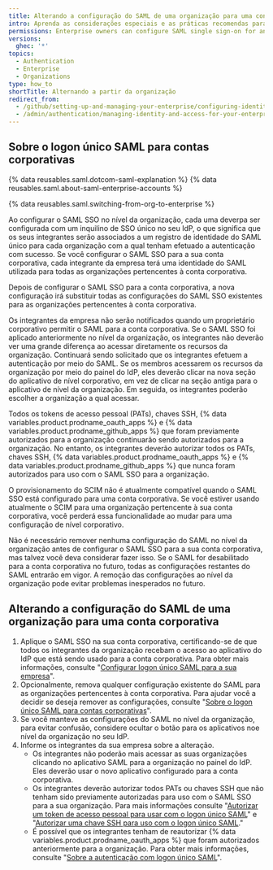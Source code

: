 ```yaml
---
title: Alterando a configuração do SAML de uma organização para uma conta corporativa
intro: Aprenda as considerações especiais e as práticas recomendas para substituir uma configuração do SAML no nível da organização por uma configuração do SAML de nível corporativo.
permissions: Enterprise owners can configure SAML single sign-on for an enterprise account.
versions:
  ghec: '*'
topics:
  - Authentication
  - Enterprise
  - Organizations
type: how_to
shortTitle: Alternando a partir da organização
redirect_from:
  - /github/setting-up-and-managing-your-enterprise/configuring-identity-and-access-management-for-your-enterprise-account/switching-your-saml-configuration-from-an-organization-to-an-enterprise-account
  - /admin/authentication/managing-identity-and-access-for-your-enterprise/switching-your-saml-configuration-from-an-organization-to-an-enterprise-account
---
```


## Sobre o logon único SAML para contas corporativas

{% data reusables.saml.dotcom-saml-explanation %} {% data reusables.saml.about-saml-enterprise-accounts %}

{% data reusables.saml.switching-from-org-to-enterprise %}

Ao configurar o SAML SSO no nível da organização, cada uma deverpa ser configurada com um inquilino de SSO único no seu IdP, o que significa que os seus integrantes serão associados a um registro de identidade do SAML único para cada organização com a qual tenham efetuado a autenticação com sucesso. Se você configurar o SAML SSO para a sua conta corporativa, cada integrante da empresa terá uma identidade do SAML utilizada para todas as organizações pertencentes à conta corporativa.

Depois de configurar o SAML SSO para a conta corporativa, a nova configuração irá substituir todas as configurações do SAML SSO existentes para as organizações pertencentes à conta corporativa.

Os integrantes da empresa não serão notificados quando um proprietário corporativo permitir o SAML para a conta corporativa. Se o SAML SSO foi aplicado anteriormente no nível da organização, os integrantes não deverão ver uma grande diferença ao acessar diretamente os recursos da organização. Continuará sendo solicitado que os integrantes efetuem a autenticação por meio do SAML. Se os membros acessarem os recursos da organização por meio do painel do IdP, eles deverão clicar na nova seção do aplicativo de nível corporativo, em vez de clicar na seção antiga para o aplicativo de nível da organização. Em seguida, os integrantes poderão escolher a organização a qual acessar.

Todos os tokens de acesso pessoal (PATs), chaves SSH, {% data variables.product.prodname_oauth_apps %} e {% data variables.product.prodname_github_apps %} que foram previamente autorizados para a organização continuarão sendo autorizados para a organização. No entanto, os integrantes deverão autorizar todos os PATs, chaves SSH, {% data variables.product.prodname_oauth_apps %} e {% data variables.product.prodname_github_apps %} que nunca foram autorizados para uso com o SAML SSO para a organização.

O provisionamento do SCIM não é atualmente compatível quando o SAML SSO está configurado para uma conta corporativa. Se você estiver usando atualmente o SCIM para uma organização pertencente à sua conta corporativa, você perderá essa funcionalidade ao mudar para uma configuração de nível corporativo.

Não é necessário remover nenhuma configuração do SAML no nível da organização antes de configurar o SAML SSO para a sua conta corporativa, mas talvez você deva considerar fazer isso. Se o SAML for desabilitado para a conta corporativa no futuro, todas as configurações restantes do SAML entrarão em vigor. A remoção das configurações ao nível da organização pode evitar problemas inesperados no futuro.

## Alterando a configuração do SAML de uma organização para uma conta corporativa

1. Aplique o SAML SSO na sua conta corporativa, certificando-se de que todos os integrantes da organização recebam o acesso ao aplicativo do IdP que está sendo usado para a conta corporativa. Para obter mais informações, consulte "[Configurar logon único SAML para a sua empresa](/admin/authentication/managing-identity-and-access-for-your-enterprise/configuring-saml-single-sign-on-for-your-enterprise)".
1. Opcionalmente, remova qualquer configuração existente do SAML para as organizações pertencentes à conta corporativa. Para ajudar você a decidir se deseja remover as configurações, consulte "[Sobre o logon único SAML para contas corporativas](#about-saml-single-sign-on-for-enterprise-accounts)".
1. Se você manteve as configurações do SAML no nível da organização, para evitar confusão, considere ocultar o botão para os aplicativos noe nível da organização no seu IdP.
1. Informe os integrantes da sua empresa sobre a alteração.
   -  Os integrantes não poderão mais acessar as suas organizações clicando no aplicativo SAML para a organização no painel do IdP. Eles deverão usar o novo aplicativo configurado para a conta corporativa.
   - Os integrantes deverão autorizar todos PATs ou chaves SSH que não tenham sido previamente autorizadas para uso com o SAML SSO para a sua organização. Para mais informações consulte "[Autorizar um token de acesso pessoal para usar com o logon único SAML](/github/authenticating-to-github/authenticating-with-saml-single-sign-on/authorizing-a-personal-access-token-for-use-with-saml-single-sign-on)" e "[Autorizar uma chave SSH para uso com o logon único SAML](/github/authenticating-to-github/authenticating-with-saml-single-sign-on/authorizing-an-ssh-key-for-use-with-saml-single-sign-on)."
   - É possível que os integrantes tenham de reautorizar {% data variables.product.prodname_oauth_apps %} que foram autorizados anteriormente para a organização. Para obter mais informações, consulte "[Sobre a autenticação com logon único SAML](/github/authenticating-to-github/authenticating-with-saml-single-sign-on/about-authentication-with-saml-single-sign-on#about-oauth-apps-and-saml-sso)".
